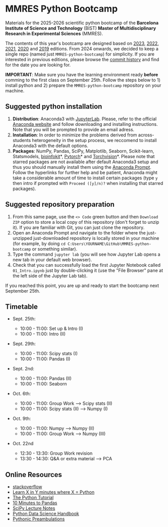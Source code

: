 # MMRES Python Bootcamp

Materials for the 2025-2026 scientific python bootcamp of the **Barcelona Institute of Science and Technology** (BIST) **Master of Multidisciplinary Research in Experimental Sciences** (MMRES).

The contents of this year's bootcamp are designed based on [2023](https://github.com/MMRES-PyBootcamp/MMRES-python-bootcamp2023), [2022](https://github.com/MMRES-PyBootcamp/MMRES-python-bootcamp2022), [2021](https://github.com/MMRES-PyBootcamp/MMRES-python-bootcamp2021), [2020](https://github.com/germannp/BIST-Python-Bootcamp) and [2019](https://github.com/BorjaRequena/BIST-master-python-bootcamp) editions. From 2024 onwards, we decided to keep a single repo (named just `MMRES-python-bootcamp`) for simplicity. If you are interested in previous editions, please browse the [commit history](https://github.com/MMRES-PyBootcamp/MMRES-python-bootcamp/commits/master/) and find for the date you are looking for.

**IMPORTANT**: Make sure you have the learning environment ready **before** comming to the first class on September 25th. Follow the steps below to 1) install python and 2) prepare the `MMRES-python-bootcamp` repository on your machine.

Suggested python installation
-----------------------------
1. **Distribution**: Anaconda3 with [JupyterLab](https://jupyter.org/). Please, refer to the official [Anaconda website](https://www.anaconda.com/download) and follow downloading and installing instructions. Note that you will be prompted to provide an email adress.
2. **Installation**: In order to minimize the problems derived from across-students heterogeneity in the setup process, we reccomend to install Anaconda3 with the default options.
3. **Packages**: NumPy, Pandas, SciPy, Matplotlib, Seaborn, Scikit-learn, Statsmodels, [bioinfokit](https://anaconda.org/bioconda/bioinfokit)\*, [Pytorch](https://anaconda.org/pytorch/pytorch)\* and [Torchvision](https://anaconda.org/pytorch/torchvision)\*. Please note that starred packages are not available after default Anaconda3 setup and thus you should manually install them using the [Anaconda Prompt](https://docs.anaconda.com/free/anaconda/packages/install-packages/). Follow the hyperlinks for further help and be patient, Anaconda might take a considerable amount of time to install certain packages (type `y` then intro if prompted with `Proceed ([y]/n)?` when installing that starred packages).

Suggested repository preparation
--------------------------------
1. From this same page, use the `<> Code` green button and then `Download ZIP` option to store a local copy of this repository (don't forget to unzip it). If you are familiar with Git, you can just clone the repository.
2. Open an Anaconda Prompt and navigate to the folder where the just-unzipped just-downloaded repository is locally stored in your machine (for example, by doing `cd C:Users\YOURNAME\GitHub\MMRES-python-bootcamp` or something similar).
3. Type the command `jupyter lab` (you will see how Jupyter Lab opens a new tab in your default web browser).
4. Check that you can successfully load the first Jupyter Notebook called `01_Intro.ipynb` just by double-clicking it (use the "File Browser" pane at the left side of the Jupyter Lab tab).

If you reached this point, you are up and ready to start the bootcamp next September 25th.

Timetable
---------
* Sept. 25th:
    + 10:00 - 11:00: Set up & Intro (I)
    + 10:00 - 11:00: Intro (II)
      
* Sept. 29th:
    + 10:00 - 11:00: Scipy stats (I)
    + 10:00 - 11:00: Pandas (I)
  
* Sept. 2nd:
    + 10:00 - 11:00: Pandas (II)
    + 10:00 - 11:00: Seaborn

* Oct. 6th:
    + 10:00 - 11:00: Group Work --> Scipy stats (II)
    + 10:00 - 11:00: Scipy stats (II) --> Numpy (I)

* Oct. 9th:
    + 10:00 - 11:00: Numpy --> Numpy (II)
    + 10:00 - 11:00: Group Work --> Numpy (III)

* Oct. 22nd
    + 12:30 - 13:30: Group Work revision
    + 13:30 - 14:30: Q&A or extra material --> PCA

Online Resources
----------------
* [stackoverflow](https://stackoverflow.com/)
* [Learn X in Y minutes where X = Python](https://learnxinyminutes.com/docs/python/)
* [The Python Tutorial](https://docs.python.org/3.6/tutorial/index.html)
* [10 Minutes to Pandas](https://pandas.pydata.org/pandas-docs/stable/10min.html)
* [SciPy Lecture Notes](http://www.scipy-lectures.org/)
* [Python Data Science Handbook](https://jakevdp.github.io/PythonDataScienceHandbook/)
* [Pythonic Preambulations](http://jakevdp.github.io/)
